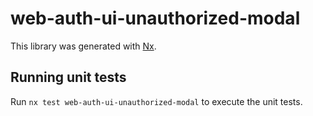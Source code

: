 # web-auth-ui-unauthorized-modal

This library was generated with [Nx](https://nx.dev).

## Running unit tests

Run `nx test web-auth-ui-unauthorized-modal` to execute the unit tests.
